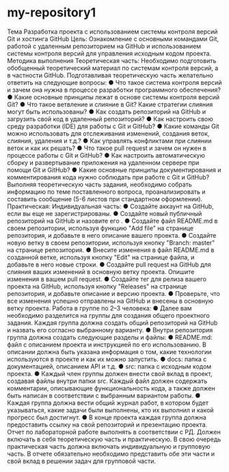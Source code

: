 # my-repository1
Тема Разработка проекта с использованием системы контроля версий Git и
хостинга GitHub
Цель: Ознакомление с основными командами Git, работой с удаленным
репозиторием на GitHub и использованием системы контроля версий для
управления исходным кодом проекта.
Методика выполнения
Теоретическая часть:
Необходимо подготовить обобщенный теоретический материал по системам
контроля версий, а в частности GitHub. Подготавливая теоретическую часть
желательно ответить на следующие вопросы:
● Что такое система контроля версий и зачем она нужна в процессе
разработки программного обеспечения?
● Какие основные принципы лежат в основе системы контроля версий
Git?
● Что такое ветвление и слияние в Git? Какие стратегии слияния могут
быть использованы?
● Как создать репозиторий на GitHub и загрузить свой код в удаленный
репозиторий?
● Как настроить свою среду разработки (IDE) для работы с Git и GitHub?
● Какие команды Git можно использовать для отслеживания изменений,
создания веток, слияния, удаления и т.д.?
● Как управлять конфликтами при слиянии веток и как их решать?
● Что такое pull request и зачем он нужен в процессе работы с Git и
GitHub?
● Как настроить автоматическую сборку и развертывание приложения на
удаленном сервере при помощи Git и GitHub?
● Какие основные принципы документирования и комментирования кода
нужно соблюдать при работе с Git и GitHub?
Выполняя теоретическую часть задания, необходимо собрать информацию по
теме поставленного вопроса, проанализировать и составить сообщение (5-6
листов при стандартном оформлении).
Практическая:
Индивидуальная часть:
● Создайте аккаунт на GitHub, если вы еще не зарегистрированы.
● Создайте новый публичный репозиторий на GitHub и назовите его .
● Создайте файл README.md в своем репозитории, используя функцию
"Add file" на странице репозитория, и добавьте в него описание вашего
проекта.
● Создайте новую ветку в своем репозитории, используя кнопку "Branch:
master" на странице репозитория.
● Внесите изменения в файл README.md в созданной ветке, используя
кнопку "Edit" на странице файла, и добавьте в него новые строки.
● Создайте pull request на GitHub для слияния ваших изменений в
основную ветку проекта. Опишите изменения в вашем pull request.
● Создайте тег для релиза вашего проекта на GitHub, используя кнопку
"Releases" на странице репозитория, и добавьте описание и версию проекта.
● Проверьте, что все изменения успешно отправлены на GitHub и
внесены в основную ветку проекта.
Работа в группе по 2–3 человека:
● Далее вам необходимо разделится на группы для создания общего
проектного задания. Каждая группа должна создать общий репозиторий на
GitHub и назвать его согласно выбранному варианту.
● Внутри репозитория группа должна создать следующие разделы и
файлы:
● README.md: файл с описанием проекта и инструкцией по его
использованию. В описании должна быть указана информация о том, какие
технологии используются в проекте и как их можно запустить.
● docs: папка с документацией, описанием API и т.д.
● src: папка с исходным кодом проекта.
● Каждый член группы должен внести свой вклад в проект, создавая
файлы внутри папки src. Каждый файл должен содержать комментарии,
описывающие функциональность кода, а также должен быть написан в
соответствии с выбранным вариантом работы.
● Каждая группа должна вести общий журнал работ, в котором будет
указываться, какие задачи были выполнены, кто их выполнил и какой
прогресс был достигнут.
● В конце проекта каждая группа должна предоставить ссылку на свой
репозиторий и презентацию проекта.
Отчет по лабораторной работе выполнять в соответствии с РД. Должен
включать в себя теоретическую часть и практическую. В свою очередь
практическая часть должна включать индивидуальную и групповую часть. В
отчете обязательно необходимо представить обе эти части и свой вклад в
решении задач для групповой части.
